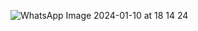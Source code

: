 ![WhatsApp Image 2024-01-10 at 18 14 24](https://github.com/OlgerCaiza/examenpaises/assets/151785332/56ffdfcc-5c07-460a-837e-1462b1854f49)

